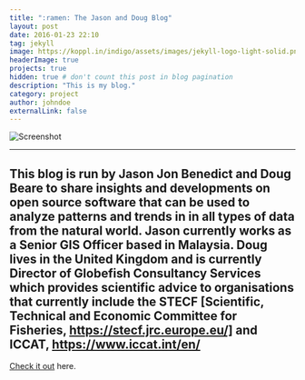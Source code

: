 ```yaml
---
title: ":ramen: The Jason and Doug Blog"
layout: post
date: 2016-01-23 22:10
tag: jekyll
image: https://koppl.in/indigo/assets/images/jekyll-logo-light-solid.png
headerImage: true
projects: true
hidden: true # don't count this post in blog pagination
description: "This is my blog."
category: project
author: johndoe
externalLink: false
---
```


![Screenshot](https://raw.githubusercontent.com/sergiokopplin/indigo/gh-pages/assets/screen-shot.png)

---
This blog is run by Jason Jon Benedict and Doug Beare to share insights and developments on open source software that can be used to analyze patterns and trends in in all types of data from the natural world. Jason currently works as a Senior GIS Officer based in Malaysia. Doug lives in the United Kingdom and is currently Director of Globefish Consultancy Services which provides scientific advice to organisations that currently include the STECF [Scientific, Technical and Economic Committee for Fisheries, https://stecf.jrc.europe.eu/] and ICCAT, https://www.iccat.int/en/
---

[Check it out](http://jason-doug-climate.blogspot.com/) here.

